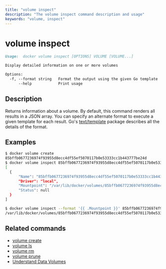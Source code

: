 ```yaml
---
title: "volume inspect"
description: "The volume inspect command description and usage"
keywords: "volume, inspect"
---
```


<!-- This file is maintained within the docker/cli GitHub
     repository at https://github.com/yuyangjack/dockercli/. Make all
     pull requests against that repo. If you see this file in
     another repository, consider it read-only there, as it will
     periodically be overwritten by the definitive file. Pull
     requests which include edits to this file in other repositories
     will be rejected.
-->

# volume inspect

```markdown
Usage:  docker volume inspect [OPTIONS] VOLUME [VOLUME...]

Display detailed information on one or more volumes

Options:
  -f, --format string   Format the output using the given Go template
      --help            Print usage
```

## Description

Returns information about a volume. By default, this command renders all results
in a JSON array. You can specify an alternate format to execute a
given template for each result. Go's
[text/template](http://golang.org/pkg/text/template/) package describes all the
details of the format.

## Examples

```bash
$ docker volume create
85bffb0677236974f93955d8ecc4df55ef5070117b0e53333cc1b443777be24d
$ docker volume inspect 85bffb0677236974f93955d8ecc4df55ef5070117b0e53333cc1b443777be24d
[
  {
      "Name": "85bffb0677236974f93955d8ecc4df55ef5070117b0e53333cc1b443777be24d",
      "Driver": "local",
      "Mountpoint": "/var/lib/docker/volumes/85bffb0677236974f93955d8ecc4df55ef5070117b0e53333cc1b443777be24d/_data",
      "Status": null
  }
]

$ docker volume inspect --format '{{ .Mountpoint }}' 85bffb0677236974f93955d8ecc4df55ef5070117b0e53333cc1b443777be24d
/var/lib/docker/volumes/85bffb0677236974f93955d8ecc4df55ef5070117b0e53333cc1b443777be24d/_data
```

## Related commands

* [volume create](volume_create.md)
* [volume ls](volume_ls.md)
* [volume rm](volume_rm.md)
* [volume prune](volume_prune.md)
* [Understand Data Volumes](https://docs.docker.com/engine/tutorials/dockervolumes/)
